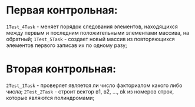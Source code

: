 # Первая контрольная:

` 1Test_4Task ` - меняет порядок следования элементов, находящихся между первым и последним положительными элементами массива, на обратный;
` 1Test_5Task ` - создает новый массив из повторяющихся элементов первого записав их по одному разу;

# Вторая контрольная:

` 2Test_1Task ` - проверяет является ли число факториалом какого либо числа;
` 2Test_2Task ` - строит вектор в1, в2, ..., вk из номеров строк, которые являются полиндромами;
